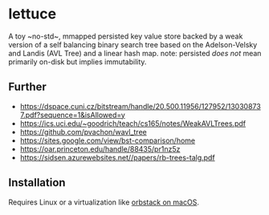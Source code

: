 # lettuce

A toy ~no-std~, mmapped persisted key value store backed by a weak version of a self balancing binary search tree based on the Adelson-Velsky and Landis (AVL Tree) and a linear hash map.
note: persisted *does not* mean primarily on-disk but implies immutability.

## Further
- https://dspace.cuni.cz/bitstream/handle/20.500.11956/127952/130308737.pdf?sequence=1&isAllowed=y
- https://ics.uci.edu/~goodrich/teach/cs165/notes/WeakAVLTrees.pdf
- https://github.com/pvachon/wavl_tree
- https://sites.google.com/view/bst-comparison/home
- https://oar.princeton.edu/handle/88435/pr1nz5z
- https://sidsen.azurewebsites.net//papers/rb-trees-talg.pdf

## Installation
Requires Linux or a virtualization like [orbstack on macOS](https://docs.orbstack.dev/machines/).
